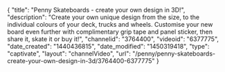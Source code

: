 {
    "title": "Penny Skateboards - create your own design in 3D!",
    "description": "Create your own unique design from the size, to the individual colours of your deck, trucks and wheels. Customise your new board even further with complimentary grip tape and panel sticker, then share it, skate it or buy it!",
    "channelid": "3764400",
    "videoid": "6377775",
    "date_created": "1440436815",
    "date_modified": "1450319418",
    "type": "captivate",
    "layout": "channelVideo",
    "url": "\/penny\/penny-skateboards-create-your-own-design-in-3d\/3764400-6377775"
}